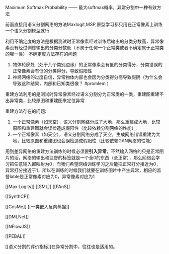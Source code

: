 Maximum Softmax Probability —— 最大softmax概率，异常分割中一种有效方法


前面直接用语义分割网络的方法Maxlogit,MSP,原型学习都只用在正常像素上训练一个语义分割模型就行

利用不确定度的方法是根据测试时正常像素经过训练后输出的分类分数高，异常像素没有经过训练输出的分类分数低（不属于任何一个正常类或者不确定属于正常类的哪一类）
不确定度方法存在的问题
1. 物体轮廓处（处于几个类别边缘）的正常像素会有低的分类得分，分类错误的正常像素会有低的分类得分，导致假阳性
2. 神经网络的过度自信，异常物体内部也会因为分类得分高导致假阴（为什么会导致这种结果，内部和已知类很像？ #promlem ）


重建方法利用的是测试时异常像素经过语义分割分为正常类的一类，重建图重建不出异常类，比较原图和重建图来定位异常

重建方法存在的问题:
1. 一个正常像素（如天空），语义分割网络分成了大地，那么重建成大地，比较原图和重建图就会误检造成假阳性（比较依赖分割网络的性能）；
2. 一个正常像素（如天空），语义分割网络分成了天空，生成网络错误重建为大地，比较原图和重建图也会误检造成假阳性（比较依赖GAN网络的性能）

用到差异网络的重建方法训练的时候必须要**引入异常**，不然输入网络的只是正常图片的话，网络的输出和监督的标签就是一个全0的东西（全正常），那么网络会学习把任意输入都映射为0，而我们希望网络训练学习之后能把正常打分接近为0，异常打分接近于1，所以在训练的时候我们就要在训练图片中产生异常，相应的监督lable是正常像素对应为0，异常像素对应为1



[[Max Logits]]
[[SML]]
[[PAnS]]

[[SynthCP]]

[[CosMe]]
[[一类嵌入反向蒸馏]]

[[DMLNet]]

[[NFlowJS]]

[[PEBAL]]




[[语义分割的评价指标]]在异常分割中，往往也是适用的。